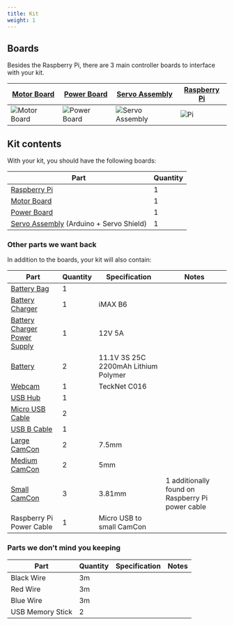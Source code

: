 ```yaml
---
title: Kit
weight: 1
---
```


## Boards

Besides the Raspberry Pi, there are 3 main controller boards to interface with your kit.

| [Motor Board](motor-board) | [Power Board](power-board) | [Servo Assembly](servo-assembly) | [Raspberry Pi](pi) |
|---|---|---|---|
| ![Motor Board](/img/kit/mcv4b.png?width=20pc) | ![Power Board](/img/kit/pbv4.png?width=20pc) | ![Servo Assembly](/img/kit/servo-assembly.png?width=20pc) | ![Pi](/img/kit/pi.jpg?width=20pc) |

## Kit contents

With your kit, you should have the following boards:

| Part                                                      | Quantity |
|-----------------------------------------------------------|----------|
| [Raspberry Pi](pi)                                        | 1        |
| [Motor Board](motor-board)                                | 1        |
| [Power Board](power-board)                                | 1        |
| [Servo Assembly](servo-assembly) (Arduino + Servo Shield) | 1        |

### Other parts we want back

In addition to the boards, your kit will also contain:

| Part                                        | Quantity | Specification                        | Notes                                            |
|---------------------------------------------|----------|--------------------------------------|--------------------------------------------------|
| [Battery Bag][battery-bag]                  | 1        |                                      |                                                  |
| [Battery Charger][battery-charger]          | 1        | iMAX B6                              |                                                  |
| [Battery Charger Power Supply][charger-psu] | 1        | 12V 5A                               |                                                  |
| [Battery][battery]                          | 2        | 11.1V 3S 25C 2200mAh Lithium Polymer |                                                  |
| [Webcam][webcam]                            | 1        | TeckNet C016                         |                                                  |
| [USB Hub][usb-hub]                          | 1        |                                      |                                                  |
| [Micro USB Cable][micro-usb-cable]          | 2        |                                      |                                                  |
| [USB B Cable][usb-b-cable]                  | 1        |                                      |                                                  |
| [Large CamCon][lg-camcon]                   | 2        | 7.5mm                                |                                                  |
| [Medium CamCon][md-camcon]                  | 2        | 5mm                                  |                                                  |
| [Small CamCon][sm-camcon]                   | 3        | 3.81mm                               | 1 additionally found on Raspberry Pi power cable |
| Raspberry Pi Power Cable                    | 1        | Micro USB to small CamCon            |                                                  |

[battery-bag]: https://hobbyking.com/en_us/lithium-polymer-charge-pack-25x33cm-jumbo-sack.html
[battery-charger]:https://hobbyking.com/en_us/imax-b6-50w-5a-charger-discharger-1-6-cells-genuine.html
[charger-psu]:https://www.amazon.co.uk/-/dp/B01N1ULL37
[battery]: https://hobbyking.com/en_us/turnigy-2200mah-3s-25c-lipo-pack.html
[webcam]:https://www.amazon.co.uk/-/dp/B000Q3VECE/
[usb-hub]:https://www.amazon.co.uk/-/dp/B01DYD3Q28/
[micro-usb-cable]:https://www.amazon.co.uk/-/dp/B01EK87T9M/
[usb-b-cable]:https://www.amazon.co.uk/-/dp/B00NH11KIK
[lg-camcon]:http://uk.farnell.com/-/-/-/dp/3882275
[md-camcon]:http://uk.farnell.com/-/-/-/dp/3881854
[sm-camcon]: http://uk.farnell.com/-/-/-/dp/1717047

### Parts we don't mind you keeping

| Part                         | Quantity | Specification                 | Notes                                            |
|------------------------------|----------|-------------------------------|--------------------------------------------------|
| Black Wire                   | 3m       |                               |                                                  |
| Red Wire                     | 3m       |                               |                                                  |
| Blue Wire                    | 3m       |                               |                                                  |
| USB Memory Stick             | 2        |                               |                                                  |
